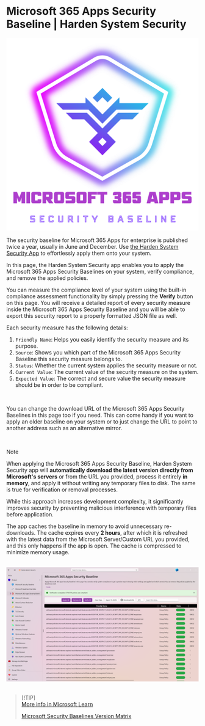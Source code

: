 # Microsoft 365 Apps Security Baseline | Harden System Security

<p align="center"><img src="https://raw.githubusercontent.com/HotCakeX/.github/main/Pictures/Readme%20Categories/Microsoft%20365%20Apps%20Security%20Baselines/Microsoft%20365%20Apps%20Security%20Baselines.png" alt="Microsoft 365 Apps Security Baselines - Harden Windows Security GitHub repository" width="550"></p>

The security baseline for Microsoft 365 Apps for enterprise is published twice a year, usually in June and December. Use [the Harden System Security App](https://github.com/HotCakeX/Harden-Windows-Security/wiki/Harden-System-Security) to effortlessly apply them onto your system.

In this page, the Harden System Security app enables you to apply the Microsoft 365 Apps Security Baselines on your system, verify compliance, and remove the applied policies.

You can measure the compliance level of your system using the built-in compliance assessment functionality by simply pressing the **Verify** button on this page. You will receive a detailed report of every security measure inside the Microsoft 365 Apps Security Baseline and you will be able to export this security report to a properly formatted JSON file as well.

Each security measure has the following details:

1. `Friendly Name`: Helps you easily identify the security measure and its purpose.
2. `Source`: Shows you which part of the Microsoft 365 Apps Security Baseline this security measure belongs to.
3. `Status`: Whether the current system applies the security measure or not.
4. `Current Value`: The current value of the security measure on the system.
5. `Expected Value`: The correct and secure value the security measure should be in order to be compliant.

<br>

You can change the download URL of the Microsoft 365 Apps Security Baselines in this page too if you need. This can come handy if you want to apply an older baseline on your system or to just change the URL to point to another address such as an alternative mirror.

<br>

> [!NOTE]
> When applying the Microsoft 365 Apps Security Baseline, Harden System Security app will **automatically download the latest version directly from Microsoft's servers** or from the URL you provided, process it entirely **in memory**, and apply it without writing any temporary files to disk. The same is true for verification or removal processes.
>
> While this approach increases development complexity, it significantly improves security by preventing malicious interference with temporary files before application.
>
> The app caches the baseline in memory to avoid unnecessary re-downloads. The cache expires every **2 hours**, after which it is refreshed with the latest data from the Microsoft Server/Custom URL you provided, and this only happens if the app is open. The cache is compressed to minimize memory usage.

<br>

<div align="center">

<img src="https://raw.githubusercontent.com/HotCakeX/.github/9f8c01aea24dd33804e794ab1fbcb68fb71609dc/Pictures/PNG%20and%20JPG/Harden%20System%20Security%20page%20screenshots/Microsoft%20365%20Apps%20Security%20Baselines.png" alt="Microsoft 365 Apps Security Baseline | Harden System Security">

</div>

<br>

> [!TIP]\
> [More info in Microsoft Learn](https://learn.microsoft.com/deployoffice/security/security-baseline)
>
> [Microsoft Security Baselines Version Matrix](https://learn.microsoft.com/windows/security/operating-system-security/device-management/windows-security-configuration-framework/get-support-for-security-baselines#version-matrix)

<br>
